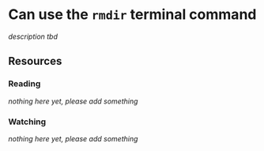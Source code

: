 # Can use the `rmdir` terminal command
_description tbd_
## Resources
### Reading
_nothing here yet, please add something_
### Watching
_nothing here yet, please add something_
